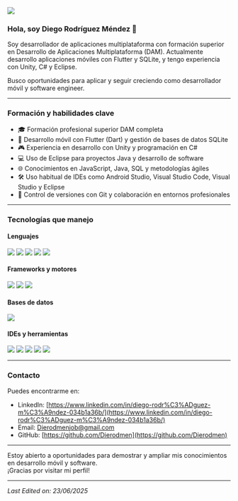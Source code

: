![](https://komarev.com/ghpvc/?username=DiegoRodriguezMendez)

### Hola, soy Diego Rodríguez Méndez 👋

Soy desarrollador de aplicaciones multiplataforma con formación superior en Desarrollo de Aplicaciones Multiplataforma (DAM). Actualmente desarrollo aplicaciones móviles con Flutter y SQLite, y tengo experiencia con Unity, C# y Eclipse.

Busco oportunidades para aplicar y seguir creciendo como desarrollador móvil y software engineer.

---

### Formación y habilidades clave

- 🎓 Formación profesional superior DAM completa  
- 📱 Desarrollo móvil con Flutter (Dart) y gestión de bases de datos SQLite  
- 🎮 Experiencia en desarrollo con Unity y programación en C#  
- 💻 Uso de Eclipse para proyectos Java y desarrollo de software  
- 🌐 Conocimientos en JavaScript, Java, SQL y metodologías ágiles  
- 🛠️ Uso habitual de IDEs como Android Studio, Visual Studio Code, Visual Studio y Eclipse  
- 🔄 Control de versiones con Git y colaboración en entornos profesionales  

---

### Tecnologías que manejo

<h4> Lenguajes </h4>
<span> 
  <img src="https://img.shields.io/badge/Dart-0175C2?style=for-the-badge&logo=dart&logoColor=white">
  <img src="https://img.shields.io/badge/CSharp-239120?style=for-the-badge&logo=c-sharp&logoColor=white">
  <img src="https://img.shields.io/badge/Java-ED8B00?style=for-the-badge&logo=java&logoColor=white">
  <img src="https://img.shields.io/badge/JavaScript-F7DF1E?style=for-the-badge&logo=javascript&logoColor=black">
  <img src="https://img.shields.io/badge/SQL-4479A1?style=for-the-badge&logo=mysql&logoColor=white">
</span>

<h4> Frameworks y motores </h4>
<span>
  <img src="https://img.shields.io/badge/Flutter-02569B?style=for-the-badge&logo=flutter&logoColor=white">
  <img src="https://img.shields.io/badge/Unity-000000?style=for-the-badge&logo=unity&logoColor=white">
  <img src="https://img.shields.io/badge/Bootstrap-563D7C?style=for-the-badge&logo=bootstrap&logoColor=white">
</span>

<h4> Bases de datos </h4>
<span>
  <img src="https://img.shields.io/badge/SQLite-003B57?style=for-the-badge&logo=sqlite&logoColor=white">
</span>

<h4> IDEs y herramientas </h4>
<span>
  <img src="https://img.shields.io/badge/Android_Studio-3DDC84?style=for-the-badge&logo=android-studio&logoColor=white">
  <img src="https://img.shields.io/badge/Visual_Studio_Code-0078D4?style=for-the-badge&logo=visual-studio-code&logoColor=white">
  <img src="https://img.shields.io/badge/Visual_Studio-5C2D91?style=for-the-badge&logo=visual-studio&logoColor=white">
  <img src="https://img.shields.io/badge/Eclipse-2C2255?style=for-the-badge&logo=eclipse&logoColor=white">
  <img src="https://img.shields.io/badge/Git-F05032?style=for-the-badge&logo=git&logoColor=white">
</span>

---

### Contacto

Puedes encontrarme en:

- LinkedIn: [https://www.linkedin.com/in/diego-rodr%C3%ADguez-m%C3%A9ndez-034b1a36b/](https://www.linkedin.com/in/diego-rodr%C3%ADguez-m%C3%A9ndez-034b1a36b/)  
- Email: Dierodmenjob@gmail.com  
- GitHub: [https://github.com/Dierodmen](https://github.com/Dierodmen)  

---

Estoy abierto a oportunidades para demostrar y ampliar mis conocimientos en desarrollo móvil y software.  
¡Gracias por visitar mi perfil!

------

_Last Edited on: 23/06/2025_
